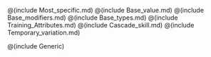 @(include Most_specific.md)
@(include Base_value.md)
@(include Base_modifiers.md)
@(include Base_types.md)
@(include Training_Attributes.md)
@(include Cascade_skill.md)
@(include Temporary_variation.md)

@(include Generic)
